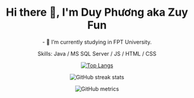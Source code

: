 <h1 align="center"> Hi there 👋, I'm Duy Phương aka Zuy Fun</h1>

<div align="center">

<p>- 🔭 I’m currently studying in FPT University. </p>
<p>Skills: Java / MS SQL Server / JS / HTML / CSS</p>
<div>
  
[![Top Langs](https://github-readme-stats.vercel.app/api/top-langs/?username=zuyfun)](https://github.com/anuraghazra/github-readme-stats)

</div>
<div>
  
![GitHub streak stats](https://github-readme-streak-stats.herokuapp.com/?user=zuyfun)

</div>

![GitHub metrics](https://metrics.lecoq.io/zuyfun)  

</div>
